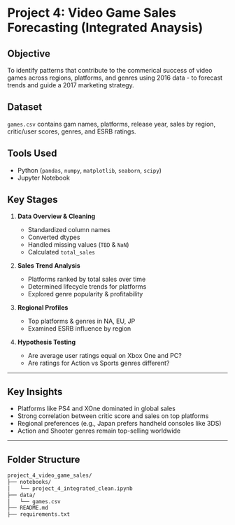 # Project 4: Video Game Sales Forecasting (Integrated Anaysis) 

## Objective

To identify patterns that contribute to the commerical success of video games across regions, platforms, and genres using 2016 data - to forecast trends and guide a 2017 marketing strategy. 

## Dataset
`games.csv` contains gam names, platforms, release year, sales by region, critic/user scores, genres, and ESRB ratings. 

## Tools Used
- Python (`pandas`, `numpy`, `matplotlib`, `seaborn`, `scipy`)
- Jupyter Notebook

## Key Stages 

1. **Data Overview & Cleaning**
   - Standardized column names
   - Converted dtypes
   - Handled missing values (`TBD` & `NaN`)
   - Calculated `total_sales`

2. **Sales Trend Analysis**
   - Platforms ranked by total sales over time
   - Determined lifecycle trends for platforms
   - Explored genre popularity & profitability

3. **Regional Profiles**
   - Top platforms & genres in NA, EU, JP
   - Examined ESRB influence by region

4. **Hypothesis Testing**
   - Are average user ratings equal on Xbox One and PC?
   - Are ratings for Action vs Sports genres different?


---

## Key Insights

- Platforms like PS4 and XOne dominated in global sales
- Strong correlation between critic score and sales on top platforms
- Regional preferences (e.g., Japan prefers handheld consoles like 3DS)
- Action and Shooter genres remain top-selling worldwide

---

## Folder Structure

```bash
project_4_video_game_sales/
├── notebooks/
│   └── project_4_integrated_clean.ipynb
├── data/
│   └── games.csv
├── README.md
├── requirements.txt
